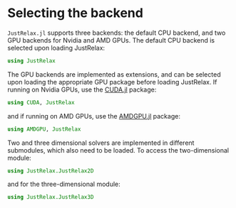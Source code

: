 # Selecting the backend

`JustRelax.jl` supports three backends: the default CPU backend, and two GPU backends for Nvidia and AMD GPUs. The default CPU backend is selected upon loading JustRelax:

```julia
using JustRelax
```

The GPU backends are implemented as extensions, and can be selected upon loading the appropriate GPU package before loading JustRelax. If running on Nvidia GPUs, use the [CUDA.jl](https://github.com/JuliaGPU/CUDA.jl) package:
```julia
using CUDA, JustRelax
```
and if running on AMD GPUs, use the [AMDGPU.jl](https://github.com/JuliaGPU/AMDGPU.jl) package:
```julia
using AMDGPU, JustRelax
```

Two and three dimensional solvers are implemented in different submodules, which also need to be loaded. To access the two-dimensional module:
```julia
using JustRelax.JustRelax2D
```
and for the three-dimensional module:
```julia
using JustRelax.JustRelax3D
```
